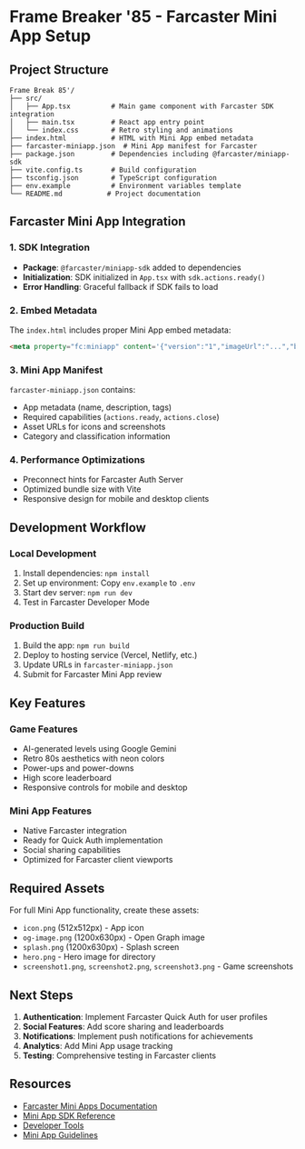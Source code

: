 # Frame Breaker '85 - Farcaster Mini App Setup

## Project Structure

```
Frame Break 85'/
├── src/
│   ├── App.tsx          # Main game component with Farcaster SDK integration
│   ├── main.tsx         # React app entry point
│   └── index.css        # Retro styling and animations
├── index.html           # HTML with Mini App embed metadata
├── farcaster-miniapp.json  # Mini App manifest for Farcaster
├── package.json         # Dependencies including @farcaster/miniapp-sdk
├── vite.config.ts       # Build configuration
├── tsconfig.json        # TypeScript configuration
├── env.example          # Environment variables template
└── README.md           # Project documentation
```

## Farcaster Mini App Integration

### 1. SDK Integration
- **Package**: `@farcaster/miniapp-sdk` added to dependencies
- **Initialization**: SDK initialized in `App.tsx` with `sdk.actions.ready()`
- **Error Handling**: Graceful fallback if SDK fails to load

### 2. Embed Metadata
The `index.html` includes proper Mini App embed metadata:
```html
<meta property="fc:miniapp" content='{"version":"1","imageUrl":"...","button":{"title":"🎮 Play Frame Breaker","action":{"type":"post","url":"..."}}}'>
```

### 3. Mini App Manifest
`farcaster-miniapp.json` contains:
- App metadata (name, description, tags)
- Required capabilities (`actions.ready`, `actions.close`)
- Asset URLs for icons and screenshots
- Category and classification information

### 4. Performance Optimizations
- Preconnect hints for Farcaster Auth Server
- Optimized bundle size with Vite
- Responsive design for mobile and desktop clients

## Development Workflow

### Local Development
1. Install dependencies: `npm install`
2. Set up environment: Copy `env.example` to `.env`
3. Start dev server: `npm run dev`
4. Test in Farcaster Developer Mode

### Production Build
1. Build the app: `npm run build`
2. Deploy to hosting service (Vercel, Netlify, etc.)
3. Update URLs in `farcaster-miniapp.json`
4. Submit for Farcaster Mini App review

## Key Features

### Game Features
- AI-generated levels using Google Gemini
- Retro 80s aesthetics with neon colors
- Power-ups and power-downs
- High score leaderboard
- Responsive controls for mobile and desktop

### Mini App Features
- Native Farcaster integration
- Ready for Quick Auth implementation
- Social sharing capabilities
- Optimized for Farcaster client viewports

## Required Assets

For full Mini App functionality, create these assets:
- `icon.png` (512x512px) - App icon
- `og-image.png` (1200x630px) - Open Graph image
- `splash.png` (1200x630px) - Splash screen
- `hero.png` - Hero image for directory
- `screenshot1.png`, `screenshot2.png`, `screenshot3.png` - Game screenshots

## Next Steps

1. **Authentication**: Implement Farcaster Quick Auth for user profiles
2. **Social Features**: Add score sharing and leaderboards
3. **Notifications**: Implement push notifications for achievements
4. **Analytics**: Add Mini App usage tracking
5. **Testing**: Comprehensive testing in Farcaster clients

## Resources

- [Farcaster Mini Apps Documentation](https://miniapps.farcaster.xyz/)
- [Mini App SDK Reference](https://miniapps.farcaster.xyz/docs/sdk)
- [Developer Tools](https://farcaster.xyz/~/settings/developer-tools)
- [Mini App Guidelines](https://miniapps.farcaster.xyz/docs/guidelines)
